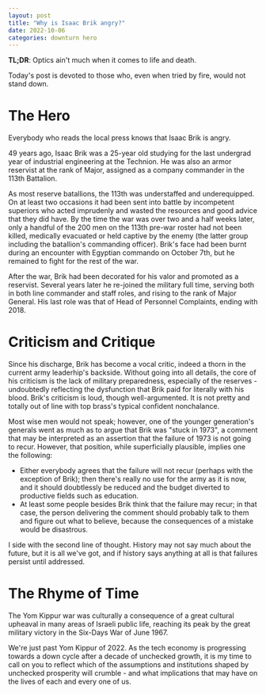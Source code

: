 ```yaml
---
layout: post
title: "Why is Isaac Brik angry?"
date: 2022-10-06
categories: downturn hero
---
```

**TL;DR**: Optics ain't much when it comes to life and death.

Today's post is devoted to those who, even when tried by fire, would not stand down.

# The Hero
Everybody who reads the local press knows that Isaac Brik is angry.

49 years ago, Isaac Brik was a 25-year old studying for the last undergrad year of industrial engineering at the Technion. He was also an armor reservist at the rank of Major, assigned as a company commander in the 113th Battalion.

As most reserve batallions, the 113th was understaffed and underequipped. On at least two occasions it had been sent into battle by incompetent superiors who acted imprudenly and wasted the resources and good advice that they did have. By the time the war was over two and a half weeks later, only a handful of the 200 men on the 113th pre-war roster had not been killed, medically evacuated or held captive by the enemy (the latter group including the batallion's commanding officer). Brik's face had been burnt during an encounter with Egyptian commando on October 7th, but he remained to fight for the rest of the war.

After the war, Brik had been decorated for his valor and promoted as a reservist. Several years later he re-joined the military full time, serving both in both line commander and staff roles, and rising to the rank of Major General. His last role was that of Head of Personnel Complaints, ending with 2018.

# Criticism and Critique
Since his discharge, Brik has become a vocal critic, indeed a thorn in the current army leaderhip's backside. Without going into all details, the core of his criticism is the lack of military preparedness, especially of the reserves - undoubtedly reflecting the dysfunction that Brik paid for literally with his blood. Brik's criticism is loud, though well-argumented. It is not pretty and totally out of line with top brass's typical confident nonchalance.

Most wise men would not speak; however, one of the younger generation's generals went as much as to argue that Brik was "stuck in 1973", a comment that may be interpreted as an assertion that the failure of 1973 is not going to recur. However, that position, while superficially plausible, implies one the following:
- Either everybody agrees that the failure will not recur (perhaps with the exception of Brik); then there's really no use for the army as it is now, and it should doubtlessly be reduced and the budget diverted to productive fields such as education.
- At least some people besides Brik think that the failure may recur; in that case, the person delivering the comment should probably talk to them and figure out what to believe, because the consequences of a mistake would be disastrous.

I side with the second line of thought. History may not say much about the future, but it is all we've got, and if history says anything at all is that failures persist until addressed.

# The Rhyme of Time
The Yom Kippur war was culturally a consequence of a great cultural upheaval in many areas of Israeli public life, reaching its peak by the great military victory in the Six-Days War of June 1967.

We're just past Yom Kippur of 2022. As the tech economy is progressing towards a down cycle after a decade of unchecked growth, it is my time to call on you to reflect which of the assumptions and institutions shaped by unchecked prosperity will crumble - and what implications that may have on the lives of each and every one of us.
